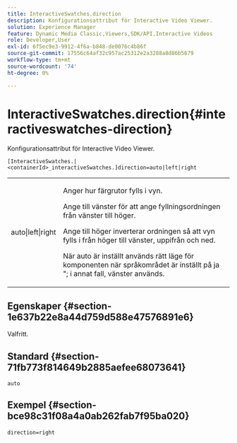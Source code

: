 ```yaml
---
title: InteractiveSwatches.direction
description: Konfigurationsattribut för Interactive Video Viewer.
solution: Experience Manager
feature: Dynamic Media Classic,Viewers,SDK/API,Interactive Videos
role: Developer,User
exl-id: 6f5ec9e3-9912-4f6a-b848-de0076c4b86f
source-git-commit: 17556c64af32c957ac25312e2a3288a8d86b5679
workflow-type: tm+mt
source-wordcount: '74'
ht-degree: 0%

---
```


# InteractiveSwatches.direction{#interactiveswatches-direction}

Konfigurationsattribut för Interactive Video Viewer.

`[InteractiveSwatches.|<containerId>_interactiveSwatches.]direction=auto|left|right`

<table id="table_441553CD34C94A58A9D7CBF772DEDDB6"> 
 <tbody> 
  <tr> 
   <td colname="col1"> <p> <span class="codeph"> auto|left|right </span> </p> </td> 
   <td colname="col2"> <p> Anger hur färgrutor fylls i vyn. </p> <p>Ange till <span class="codeph"> vänster </span> för att ange fyllningsordningen från vänster till höger. </p> <p>Ange till <span class="codeph"> höger </span> inverterar ordningen så att vyn fylls i från höger till vänster, uppifrån och ned. </p> <p>När <span class="codeph"> auto </span> är inställt används rätt läge för komponenten när språkområdet är inställt på <span class="codeph"> ja </span>"; i annat fall, <span class="codeph"> vänster </span> används. </p> </td> 
  </tr> 
 </tbody> 
</table>

## Egenskaper {#section-1e637b22e8a44d759d588e47576891e6}

Valfritt.

## Standard {#section-71fb773f814649b2885aefee68073641}

`auto`

## Exempel {#section-bce98c31f08a4a0ab262fab7f95ba020}

```
direction=right
```
